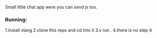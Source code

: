 Small little chat app were you can send js too.

### Running:
1.install vlang
2.clone this repo and cd into it
3.v run .
4.there is no step 4